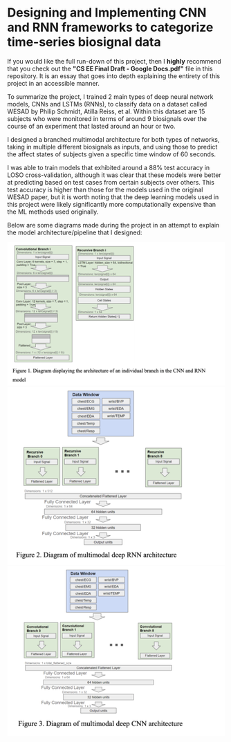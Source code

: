 # Designing and Implementing CNN and RNN frameworks to categorize time-series biosignal data

If you would like the full run-down of this project, then I **highly** recommend that you check out the **"CS EE Final Draft - Google Docs.pdf"** file in this repository. It is an essay that goes into depth explaining the entirety of this project in an accessible manner.

To summarize the project, I trained 2 main types of deep neural network models, CNNs and LSTMs (RNNs), to classify data on a dataset called WESAD by Philip Schmidt, Atilla Reiss, et al. Within this dataset are 15 subjects who were monitored in terms of around 9 biosignals over the course of an experiment that lasted around an hour or two.

I designed a branched multimodal architecture for both types of networks, taking in multiple different biosignals as inputs, and using those to predict the affect states of subjects given a specific time window of 60 seconds.

I was able to train models that exhibited around a 88% test accuracy in LOSO cross-validation, although it was clear that these models were better at predicting based on test cases from certain subjects over others. This test accuracy is higher than those for the models used in the original WESAD paper, but it is worth noting that the deep learning models used in this project were likely significantly more computationally expensive than the ML methods used originally.

Below are some diagrams made during the project in an attempt to explain the model architecture/pipeline that I designed:

![diag 1, branches](images/diagram1.png)
![diag 2, RNN](images/diagram2.png)
![diag 3, CNN](images/diagram3.png)